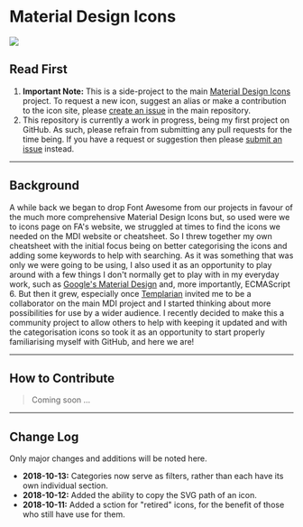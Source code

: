# Material Design Icons
[![](https://petershaggynoble.github.io/MDI-Sandbox/img/banner.min.svg)](https://materialdesignicons.com/)
## Read First
1. **Important Note:** This is a side-project to the main [Material Design Icons](https://materialdesignicons.com/) project. To request a new icon, suggest an alias or make a contribution to the icon site, please [create an issue](https://github.com/Templarian/MaterialDesign/issues) in the main repository.
2. This repository is currently a work in progress, being my first project on GitHub. As such, please refrain from submitting any pull requests for the time being. If you have a request or suggestion then please [submit an issue](https://github.com/PeterShaggyNoble/MDI-Sandbox/issues) instead.

-----
## Background
A while back we began to drop Font Awesome from our projects in favour of the much more comprehensive Material Design Icons but, so used were we to icons page on FA's website, we struggled at times to find the icons we needed on the MDI website or cheatsheet. So I threw together my own cheatsheet with the initial focus being on better categorising the icons and adding some keywords to help with searching. As it was something that was only we were going to be using, I also used it as an opportunity to play around with a few things I don't normally get to play with in my everyday work, such as [Google's Material Design](https://material.io/guidelines/) and, more importantly, ECMAScript 6. But then it grew, especially once [Templarian](https://github.com/Templarian) invited me to be a collaborator on the main MDI project and I started thinking about more possibilities for use by a wider audience. I recently decided to make this a community project to allow others to help with keeping it updated and with the categorisation icons so took it as an opportunity to start properly familiarising myself with GitHub, and here we are!

-----
## How to Contribute
> Coming soon ...

-----
## Change Log
Only major changes and additions will be noted here.
- **2018-10-13:** Categories now serve as filters, rather than each have its own individual section.
- **2018-10-12:** Added the ability to copy the SVG path of an icon.
- **2018-10-11:** Added a sction for "retired" icons, for the benefit of those who still have use for them.
